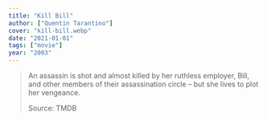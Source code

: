 ```yaml
---
title: "Kill Bill"
author: ["Quentin Tarantino"]
cover: "kill-bill.webp"
date: "2021-01-01"
tags: ["movie"]
year: "2003"
---
```


> An assassin is shot and almost killed by her ruthless employer, Bill, and other members of their assassination circle – but she lives to plot her vengeance.
>
> Source: TMDB
